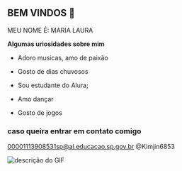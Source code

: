 ## **BEM VINDOS** 💛

MEU NOME É: MARIA LAURA

**Algumas uriosidades sobre mim**

- Adoro musicas, amo de paixão

- Gosto de dias chuvosos

- Sou estudante do Alura;

- Amo dançar

- Gosto de jogos

### caso queira entrar em contato comigo
00001113908531sp@al.educacao.sp.gov.br
@Kimjin6853

![descrição do GIF](https://media1.tenor.com/m/RUGGdovmONkAAAAd/dance-dancing.gif)
